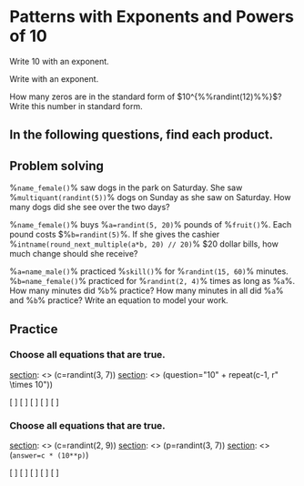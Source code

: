# Patterns with Exponents and Powers of 10

Write $10%%repeat(randint(2, 10), r" \times 10")%%$ with an exponent.

Write $%`randint(2, 9)`%%%repeat(randint(2, 10), r" \times 10")%%$ with an exponent.

How many zeros are in the standard form of $10^{%%randint(12)%%}$? Write this number in standard form.

## In the following questions, find each product.

[question]: <> (config.count = 5)

$%%randint(9)%% \times 10^%%randint(9)%%$

[question]: <> (config.count = 1)

$%%randint(9)%% \times %%randpow(10, 6)%%$

[question]: <> (config.count = 2)

$%%randpow(10, 6)%% \times %%randint(9)%%$

## Problem solving

%`name_female()`% saw $%%randint(5)%% \times 10^1$ dogs in the park on Saturday. She saw %`multiquant(randint(5))`% dogs on Sunday as she saw on Saturday. How many dogs did she see over the two days?

%`name_female()`% buys %`a=randint(5, 20)`% pounds of %`fruit()`%. Each pound costs $%`b=randint(5)`%. If she gives the cashier %`intname(round_next_multiple(a*b, 20) // 20)`% $20 dollar bills, how much change should she receive?

%`a=name_male()`% practiced %`skill()`% for %`randint(15, 60)`% minutes. %`b=name_female()`% practiced for %`randint(2, 4)`% times as long as %`a`%. How many minutes did %`b`% practice? How many minutes in all did %`a`% and %`b`% practice? Write an equation to model your work.

## Practice

### Choose all equations that are true.

[section]: <> (config.randomorder = True)
[section]: <> (c=randint(3, 7))
[section]: <> (question="10" + repeat(c-1, r" \times 10"))

[ ] $%%question%% = %%10 ** c%%$
[ ] $%%question%% = %%10 * c%%$
[ ] $%%question%% = %%(10 * c)*(10** (c-2))%%$
[ ] $%%question%% = 10^%%c%%$
[ ] $%%question%% = %%(10 * c)*(10 ** (c-1))%%$

### Choose all equations that are true.

[section]: <> (config.randomorder = True)
[section]: <> (c=randint(2, 9))
[section]: <> (p=randint(3, 7))
[section]: <> (`answer=c * (10**p)`)

[ ] $%%answer%% = %%c%% \times %%10**(p-1)%%$
[ ] $%%answer%% = %%c%% \times %%10**p%%$
[ ] $%%answer%% = %%c%% \times 10^%%p-1%%$
[ ] $%%answer%% = %%c%% \times 10^%%p%%$
[ ] $%%answer%% = %%c%% \times 10^%%p+1%%$
